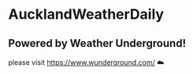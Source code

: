 # AucklandWeatherDaily
## Powered by Weather Underground! 
please visit https://www.wunderground.com/ ☁️
